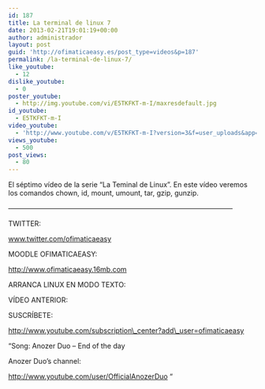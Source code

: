 ```yaml
---
id: 187
title: La terminal de linux 7
date: 2013-02-21T19:01:19+00:00
author: administrador
layout: post
guid: 'http://ofimaticaeasy.es/post_type=videos&p=187'
permalink: /la-terminal-de-linux-7/
like_youtube:
  - 12
dislike_youtube:
  - 0
poster_youtube:
  - http://img.youtube.com/vi/E5TKFKT-m-I/maxresdefault.jpg
id_youtube:
  - E5TKFKT-m-I
video_youtube:
  - 'http://www.youtube.com/v/E5TKFKT-m-I?version=3&f=user_uploads&app=youtube_gdata'
views_youtube:
  - 500
post_views:
  - 80
---
```

El séptimo vídeo de la serie &#8220;La Teminal de Linux&#8221;. En este vídeo veremos los comandos chown, id, mount, umount, tar, gzip, gunzip.

&#8212;&#8212;&#8212;&#8212;&#8212;&#8212;&#8212;&#8212;&#8212;&#8212;&#8212;&#8212;&#8212;&#8212;&#8212;&#8212;&#8212;&#8212;&#8212;&#8212;&#8212;&#8212;&#8212;&#8212;&#8212;&#8212;&#8212;&#8212;&#8212;&#8212;&#8212;&#8212;&#8211;

TWITTER:
  
www.twitter.com/ofimaticaeasy

MOODLE OFIMATICAEASY:

http://www.ofimaticaeasy.16mb.com

ARRANCA LINUX EN MODO TEXTO:



VÍDEO ANTERIOR:



SUSCRÍBETE:

http://www.youtube.com/subscription\_center?add\_user=ofimaticaeasy

&#8220;Song: Anozer Duo &#8211; End of the day
  
Anozer Duo&#8217;s channel:
  
http://www.youtube.com/user/OfficialAnozerDuo &#8220;